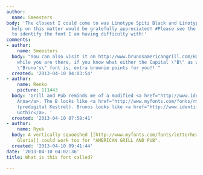 ```yaml
---
author:
  name: Smeesters
body: 'The closest I could come to was Linotype Spitz Black and Linotype Spitz Black...any
  help on this matter would be gratefully appreciated! #Please see the attached file
  to identify the font I am having difficulty with!'
comments:
- author:
    name: Smeesters
  body: "You can also visit it on http://www.brunosamericangrill.com/HappyHourDrinkSpecials/tabid/58/Default.aspx\r\n\r\nAlso,
    while you are there, if you know what either the Capital \"B\" as well as the
    \"Bruno's\" font is, extra brownie points for you!! "
  created: '2013-04-10 04:03:54'
- author:
    name: Renko
    picture: 111443
  body: 'Grill and Pub reminds me of a modified <a href="http://www.identifont.com/show?N5">ITC
    Anna</a>. The B looks like <a href="http://www.myfonts.com/fonts/rmu/falkner-pro/">Falkner</a>
    (predigital Kestrel). Brunos looks like <a href="http://www.identifont.com/show?GKL">Copperplate
    Gothic</a>. '
  created: '2013-04-10 07:58:41'
- author:
    name: Ryuk
  body: A vertically squooshed [[http://www.myfonts.com/fonts/letterheadfonts/lhf-gloria|LHF
    Gloria]] could work too for "AMERICAN GRILL AND PUB".
  created: '2013-04-10 09:41:44'
date: '2013-04-10 04:02:36'
title: What is this font called?

---
```

